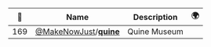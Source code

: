 |:star2: | Name | Description | 🌍|
|---|---|---|---|
|169|[@MakeNowJust](https://github.com/MakeNowJust)/[**quine**](https://github.com/MakeNowJust/quine)|Quine Museum||

